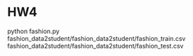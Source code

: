 # HW4
python fashion.py fashion_data2student/fashion_data2student/fashion_train.csv fashion_data2student/fashion_data2student/fashion_test.csv
